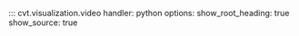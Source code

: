 ::: cvt.visualization.video
    handler: python
    options:
        show_root_heading: true
        show_source: true
